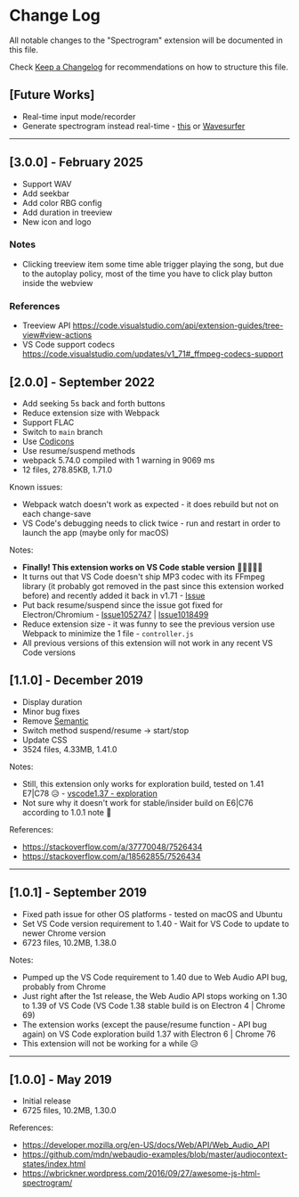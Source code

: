 # Change Log
All notable changes to the "Spectrogram" extension will be documented in this file.

Check [Keep a Changelog](http://keepachangelog.com/) for recommendations on how to structure this file.

## [Future Works]
- Real-time input mode/recorder
- Generate spectrogram instead real-time - [this](https://github.com/cwilso/wubwubwub/blob/MixTrack/js/visualizer.js) or [Wavesurfer](https://wavesurfer.xyz/)

---
## [3.0.0] - February 2025
- Support WAV
- Add seekbar
- Add color RBG config
- Add duration in treeview
- New icon and logo

### Notes
- Clicking treeview item some time able trigger playing the song, but due to the autoplay policy, most of the time you have to click play button inside the webview

### References
- Treeview API https://code.visualstudio.com/api/extension-guides/tree-view#view-actions
- VS Code support codecs https://code.visualstudio.com/updates/v1_71#_ffmpeg-codecs-support

## [2.0.0] - September 2022
- Add seeking 5s back and forth buttons
- Reduce extension size with Webpack
- Support FLAC
- Switch to `main` branch
- Use [Codicons](https://microsoft.github.io/vscode-codicons/dist/codicon.html)
- Use resume/suspend methods
- webpack 5.74.0 compiled with 1 warning in 9069 ms
- 12 files, 278.85KB, 1.71.0

Known issues:
- Webpack watch doesn't work as expected - it does rebuild but not on each change-save
- VS Code's debugging needs to click twice - run and restart in order to launch the app (maybe only for macOS)

Notes:
- **Finally! This extension works on VS Code stable version** 🙌🎊🎉🥳🥂
- It turns out that VS Code doesn't ship MP3 codec with its FFmpeg library (it probably got removed in the past since this extension worked before) and recently added it back in v1.71 - [Issue](https://github.com/microsoft/vscode/issues/48494)
- Put back resume/suspend since the issue got fixed for Electron/Chromium - [Issue1052747](https://bugs.chromium.org/p/chromium/issues/detail?id=1052747) | [Issue1018499](https://bugs.chromium.org/p/chromium/issues/detail?id=1018499)
- Reduce extension size - it was funny to see the previous version use Webpack to minimize the 1 file - `controller.js`
- All previous versions of this extension will not work in any recent VS Code versions

## [1.1.0] - December 2019
- Display duration
- Minor bug fixes
- Remove [Semantic](https://semantic-ui.com)
- Switch method suspend/resume -> start/stop
- Update CSS
- 3524 files, 4.33MB, 1.41.0

Notes:
- Still, this extension only works for exploration build, tested on 1.41 E7|C78 😥 - [vscode1.37 - exploration](https://github.com/microsoft/vscode/issues/76069)
- Not sure why it doesn't work for stable/insider build on E6|C76 according to 1.0.1 note 🤔

References:
- https://stackoverflow.com/a/37770048/7526434
- https://stackoverflow.com/a/18562855/7526434
---

## [1.0.1] - September 2019
- Fixed path issue for other OS platforms - tested on macOS and Ubuntu
- Set VS Code version requirement to 1.40 - Wait for VS Code to update to newer Chrome version
- 6723 files, 10.2MB, 1.38.0

Notes:
- Pumped up the VS Code requirement to 1.40 due to Web Audio API bug, probably from Chrome
- Just right after the 1st release, the Web Audio API stops working on 1.30 to 1.39 of VS Code (VS Code 1.38 stable build is on Electron 4 | Chrome 69)
- The extension works (except the pause/resume function - API bug again) on VS Code exploration build 1.37 with Electron 6 | Chrome 76
- This extension will not be working for a while 😥
---

## [1.0.0] - May 2019
- Initial release
- 6725 files, 10.2MB, 1.30.0

References:
- https://developer.mozilla.org/en-US/docs/Web/API/Web_Audio_API
- https://github.com/mdn/webaudio-examples/blob/master/audiocontext-states/index.html
- https://wbrickner.wordpress.com/2016/09/27/awesome-js-html-spectrogram/
